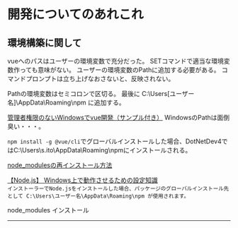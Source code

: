 # 開発についてのあれこれ

## 環境構築に関して

vueへのパスはユーザーの環境変数で充分だった。
SETコマンドで適当な環境変数作っても意味がない。
ユーザーの環境変数のPathに追加する必要がある。
コマンドプロンプトは立ち上げなおさないと、反映されない。

Pathの環境変数はセミコロンで区切る。
最後に C:\Users\[ユーザー名]\AppData\Roaming\npm に追加する。

[管理者権限のないWindowsでvue開発（サンプル付き）](https://qiita.com/nobu-maple/items/9b99cfd22bd811d74765)
WindowsのPathは面倒臭い・・・。

`npm install -g @vue/cli`でグローバルインストールした場合、DotNetDev4ではC:\Users\s.ito\AppData\Roaming\npmにインストールされる。

[node_modulesの再インストール方法](https://zenn.dev/mo_ri_regen/articles/node-modules-article)  

[【Node.js】 Windows上で動作させるための設定知識](https://note.affi-sapo-sv.com/nodejs-windows-setting-knowledge.php)  
`インストーラーでNode.jsをインストールした場合、パッケージのグローバルインストール先として C:\Users\ユーザー名\AppData\Roaming\npm が使用されます。`

node_modules インストール

---
